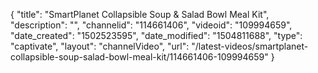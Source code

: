 {
    "title": "SmartPlanet Collapsible Soup &amp; Salad Bowl Meal Kit",
    "description": "",
    "channelid": "114661406",
    "videoid": "109994659",
    "date_created": "1502523595",
    "date_modified": "1504811688",
    "type": "captivate",
    "layout": "channelVideo",
    "url": "\/latest-videos\/smartplanet-collapsible-soup-salad-bowl-meal-kit\/114661406-109994659"
}